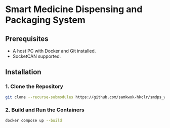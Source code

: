# Smart Medicine Dispensing and Packaging System

## Prerequisites

* A host PC with Docker and Git installed.
* SocketCAN supported.

## Installation

### 1. Clone the Repository

```bash
git clone --recurse-submodules https://github.com/samkwok-hkclr/smdps_wcs
```

### 2. Build and Run the Containers

```bash
docker compose up --build
```